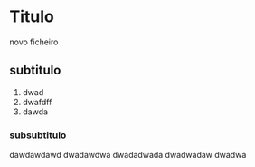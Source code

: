 # Titulo 
novo ficheiro

## subtitulo

1. dwad
2. dwafdff
3. dawda

### subsubtitulo
dawdawdawd
dwadawdwa
dwadadwada
dwadwadaw
dwadwa